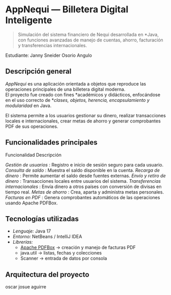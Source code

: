#  AppNequi — Billetera Digital Inteligente

> Simulación del sistema financiero de Nequi desarrollada en *Java, con funciones avanzadas de manejo de cuentas, ahorro, facturación y transferencias internacionales.

  Estudiante: Janny Sneider Osorio Angulo

##  Descripción general

*AppNequi* es una aplicación orientada a objetos que reproduce las operaciones principales de una billetera digital moderna.  
El proyecto fue creado con fines *académicos y didácticos, enfocándose en el uso correcto de **clases, objetos, herencia, encapsulamiento y modularidad* en Java.

El sistema permite a los usuarios gestionar su dinero, realizar transacciones locales e internacionales, crear metas de ahorro y generar comprobantes PDF de sus operaciones.


##  Funcionalidades principales

 Funcionalidad  Descripción 

 *Gestión de usuarios* : Registro e inicio de sesión seguro para cada usuario. 
 *Consulta de saldo* : Muestra el saldo disponible en la cuenta. 
 *Recarga de dinero* : Permite aumentar el saldo desde fuentes externas. 
 *Envío y retiro de dinero* : Transacciones locales entre usuarios del sistema. 
 *Transferencias internacionales* : Envía dinero a otros países con conversión de divisas en tiempo real. 
 *Metas de ahorro* : Crea, aparta y administra metas personales. 
 *Facturas en PDF* : Genera comprobantes automáticos de las operaciones usando Apache PDFBox. 



##  Tecnologías utilizadas

- *Lenguaje:* Java 17  
- *Entorno:* NetBeans / IntelliJ IDEA  
- *Librerías:*  
  - [Apache PDFBox](https://pdfbox.apache.org/) → creación y manejo de facturas PDF  
  - java.util → listas, fechas y colecciones  
  - Scanner → entrada de datos por consola  



##  Arquitectura del proyecto

oscar josue aguirre
